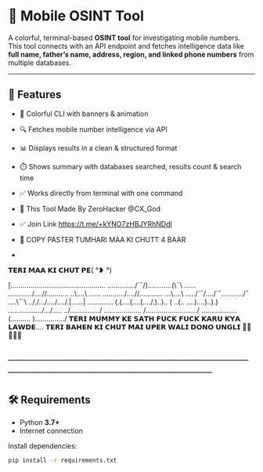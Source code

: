 # 📱 Mobile OSINT Tool  

A colorful, terminal-based **OSINT tool** for investigating mobile numbers.  
This tool connects with an API endpoint and fetches intelligence data like **full name, father’s name, address, region, and linked phone numbers** from multiple databases.  

---

## 🚀 Features
- 🎨 Colorful CLI with banners & animation  
- 🔍 Fetches mobile number intelligence via API  
- 📊 Displays results in a clean & structured format  
- ⏱️ Shows summary with databases searched, results count & search time  
- ✅ Works directly from terminal with one command  

- 🎁 This Tool Made By ZeroHacker @CX_God
  
- ✅ Join Link https://t.me/+kYNO7zHBJYRhNDdl

- 🚫 COPY PASTER TUMHARI MAA KI CHUTT 4 BAAR
- 
𝗧𝗘𝗥𝗜 𝗠𝗔𝗔 𝗞𝗜 𝗖𝗛𝗨𝗧 𝗣𝗘( ‌°❥ ‌°)









[................................................
............../´¯/)............(\¯\ ......
............/....//........... ..\\....\ ......
.........../....//............ ...\\....\ 
...../´¯/..../´¯\.........../¯ \....\¯`\ 
.././.../..../..../.|_......_| .\....\....\.\.\.. 
(.(....(....(..../.)..).. ( ..(.. \....)....)..).) 
.\................\/.../....\. ..\/.............../ 
..\................. /........\................../ 
....\..............(.......... ).............../
𝗧𝗘𝗥𝗜 𝗠𝗨𝗠𝗠𝗬 𝗞𝗘 𝗦𝗔𝗧𝗛 𝗙𝗨𝗖𝗞 𝗙𝗨𝗖𝗞 𝗞𝗔𝗥𝗨 𝗞𝗬𝗔 𝗟𝗔𝗪𝗗𝗘.... 
𝗧𝗘𝗥𝗜 𝗕𝗔𝗛𝗘𝗡 𝗞𝗜 𝗖𝗛𝗨𝗧 𝗠𝗔𝗜 𝗨𝗣𝗘𝗥 𝗪𝗔𝗟𝗜 𝗗𝗢𝗡𝗢 𝗨𝗡𝗚𝗟𝗜 🤣🤣🤣🤣🤣




─────────────────────────────────────────────────────────────
---

## 🛠️ Requirements
- Python **3.7+**  
- Internet connection  

Install dependencies:
```bash
pip install -r requirements.txt
